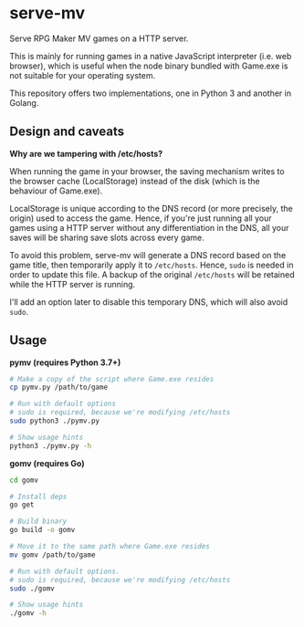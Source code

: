 # serve-mv

Serve RPG Maker MV games on a HTTP server.

This is mainly for running games in a native JavaScript interpreter (i.e. web browser),
which is useful when the node binary bundled with Game.exe is not suitable for your
operating system.

This repository offers two implementations, one in Python 3 and another in Golang.


## Design and caveats

**Why are we tampering with /etc/hosts?**

When running the game in your browser, the saving mechanism writes to the browser cache
(LocalStorage) instead of the disk (which is the behaviour of Game.exe).

LocalStorage is unique according to the DNS record (or more precisely, the origin) used
to access the game. Hence, if you're just running all your games using a HTTP server
without any differentiation in the DNS, all your saves will be sharing save slots
across every game.

To avoid this problem, serve-mv will generate a DNS record based on the game title, then
temporarily apply it to `/etc/hosts`. Hence, `sudo` is needed in order to update this file.
A backup of the original `/etc/hosts` will be retained while the HTTP server is running.

I'll add an option later to disable this temporary DNS, which will also avoid `sudo`.


## Usage

**pymv (requires Python 3.7+)**

```sh
# Make a copy of the script where Game.exe resides
cp pymv.py /path/to/game

# Run with default options
# sudo is required, because we're modifying /etc/hosts
sudo python3 ./pymv.py

# Show usage hints
python3 ./pymv.py -h
```

**gomv (requires Go)**

```sh
cd gomv

# Install deps
go get

# Build binary
go build -o gomv

# Move it to the same path where Game.exe resides
mv gomv /path/to/game

# Run with default options.
# sudo is required, because we're modifying /etc/hosts
sudo ./gomv

# Show usage hints
./gomv -h
```

